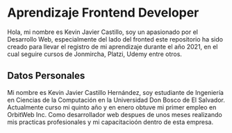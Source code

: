 # Aprendizaje Frontend Developer

Hola, mi nombre es Kevin Javier Castillo, soy un apasionado por el Desarrollo Web, especialmente del lado del fronted
este repositorio ha sido creado para llevar el registro de mi aprendizaje durante el año 2021, en el cual seguire cursos
de Jonmircha, Platzi, Udemy entre otros. 

## Datos Personales

Mi nombre es Kevin Javier Castillo Hernández, soy estudiante de Ingeniería en Ciencias de la Computación en la Universidad Don Bosco de El Salvador. Actualmente curso mi quinto año y en enero obtuve mi primer empleo en OrbitWeb Inc. 
Como desarrollador web despues de unos meses realizando mis practicas profesionales y mi capacitacioón dentro de esta empresa.